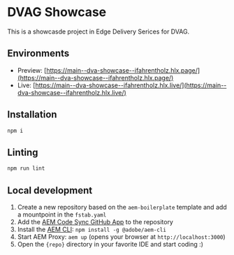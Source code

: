 # DVAG Showcase
This is a showcasde project in Edge Delivery Serices for DVAG.

## Environments
- Preview: [https://main--dva-showcase--ifahrentholz.hlx.page/](https://main--dva-showcase--ifahrentholz.hlx.page/)
- Live: [https://main--dva-showcase--ifahrentholz.hlx.live/](https://main--dva-showcase--ifahrentholz.hlx.live/)

## Installation

```sh
npm i
```

## Linting

```sh
npm run lint
```

## Local development

1. Create a new repository based on the `aem-boilerplate` template and add a mountpoint in the `fstab.yaml`
1. Add the [AEM Code Sync GitHub App](https://github.com/apps/aem-code-sync) to the repository
1. Install the [AEM CLI](https://github.com/adobe/aem-cli): `npm install -g @adobe/aem-cli`
1. Start AEM Proxy: `aem up` (opens your browser at `http://localhost:3000`)
1. Open the `{repo}` directory in your favorite IDE and start coding :)
